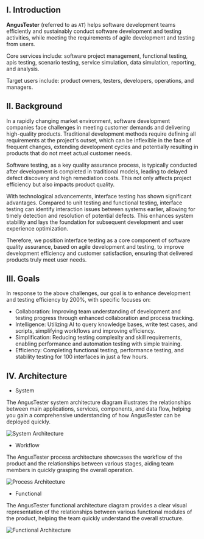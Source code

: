 [//]: # (AngusTester)

[//]: # (=====)

## I. Introduction

**AngusTester** (referred to as `AT`) helps software development teams efficiently and sustainably conduct software development and testing activities, while meeting the requirements of agile development and testing from users.

Core services include: software project management, functional testing, apis testing, scenario testing, service simulation, data simulation, reporting, and analysis.

Target users include: product owners, testers, developers, operations, and managers.

## II. Background

In a rapidly changing market environment, software development companies face challenges in meeting customer demands and delivering high-quality products. Traditional development methods require defining all requirements at the project's outset, which can be inflexible in the face of frequent changes, extending development cycles and potentially resulting in products that do not meet actual customer needs.

Software testing, as a key quality assurance process, is typically conducted after development is completed in traditional models, leading to delayed defect discovery and high remediation costs. This not only affects project efficiency but also impacts product quality.

With technological advancements, interface testing has shown significant advantages. Compared to unit testing and functional testing, interface testing can identify interaction issues between systems earlier, allowing for timely detection and resolution of potential defects. This enhances system stability and lays the foundation for subsequent development and user experience optimization.

Therefore, we position interface testing as a core component of software quality assurance, based on agile development and testing, to improve development efficiency and customer satisfaction, ensuring that delivered products truly meet user needs.

## III. Goals

In response to the above challenges, our goal is to enhance development and testing efficiency by 200%, with specific focuses on:

- Collaboration: Improving team understanding of development and testing progress through enhanced collaboration and process tracking.
- Intelligence: Utilizing AI to query knowledge bases, write test cases, and scripts, simplifying workflows and improving efficiency.
- Simplification: Reducing testing complexity and skill requirements, enabling performance and automation testing with simple training.
- Efficiency: Completing functional testing, performance testing, and stability testing for 100 interfaces in just a few hours.

## IV. Architecture

- System

The AngusTester system architecture diagram illustrates the relationships between main applications, services, components, and data flow, helping you gain a comprehensive understanding of how AngusTester can be deployed quickly.

![System Architecture](https://bj-c1-prod-files.xcan.cloud/storage/pubapi/v1/file/AngusTester-Art.png?fid=223372925418340382&fpt=B9KeNQV6yo93OftWYpnkc16ImPlZhVy3ngEi7jeu)

- Workflow

The AngusTester process architecture showcases the workflow of the product and the relationships between various stages, aiding team members in quickly grasping the overall operation.

![Process Architecture](https://bj-c1-prod-files.xcan.cloud/storage/pubapi/v1/file/AngusTester%E6%B5%81%E7%A8%8B%E6%9E%B6%E6%9E%84.png?fid=251751417168003097&fpt=1LcRkDRnLSdvy9ACFxJzu64yEGi7hqu2dCTunibr)

- Functional

The AngusTester functional architecture diagram provides a clear visual representation of the relationships between various functional modules of the product, helping the team quickly understand the overall structure.

![Functional Architecture](https://bj-c1-prod-files.xcan.cloud/storage/pubapi/v1/file/AngusTester%E5%8A%9F%E8%83%BD%E6%9E%B6%E6%9E%84.png?fid=251751417168003095&fpt=DwYK7Z0Ht2bPqMKY9V8jlhQt91syVXUoZQyiWbr6)
